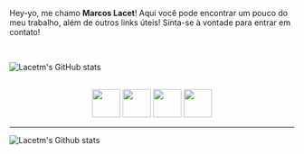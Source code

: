 Hey-yo, me chamo <strong>Marcos Lacet</strong>! Aqui você pode encontrar um pouco do meu trabalho, além de outros links úteis! Sinta-se à vontade para entrar em contato! 
         
<br>


![Lacetm's GitHub stats](https://github-readme-stats.vercel.app/api?username=Lacetm&show_icons=true&theme=radical)

<br>

<div align= center>
<img src="https://cdn.jsdelivr.net/gh/devicons/devicon/icons/css3/css3-original-wordmark.svg" width="50px"/>
<img src="https://cdn.jsdelivr.net/gh/devicons/devicon/icons/html5/html5-original-wordmark.svg" width="50px"/>
<img src="https://cdn.jsdelivr.net/gh/devicons/devicon/icons/javascript/javascript-original.svg" width="50px"/>
<img src="https://cdn.jsdelivr.net/gh/devicons/devicon/icons/python/python-original.svg" width="50px"/>
</div>
<hr>

![Lacetm's Github stats](https://github-readme-stats.vercel.app/api/top-langs/?username=Lacetm&theme=radical)
          
          
          
      
